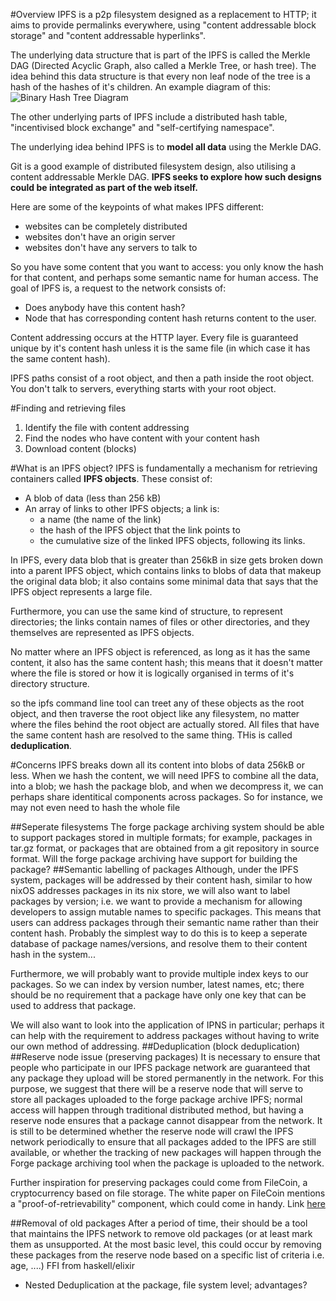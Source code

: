 #Overview
IPFS is a p2p filesystem designed as a replacement to HTTP; it aims to provide permalinks everywhere, using "content addressable block storage" and "content addressable hyperlinks". 

The underlying data structure that is part of the IPFS is called the Merkle DAG (Directed Acyclic Graph, also called a Merkle Tree, or hash tree). The idea behind this data structure is that every non leaf node of the tree is a hash of the hashes of it's children. An example diagram of this:
![Binary Hash Tree Diagram](https://upload.wikimedia.org/wikipedia/commons/thumb/9/95/Hash_Tree.svg/1024px-Hash_Tree.svg.png)

The other underlying parts of IPFS include a distributed hash table, "incentivised block exchange" and "self-certifying namespace".

The underlying idea behind IPFS is to __model all data__ using the Merkle DAG.

Git is a good example of distributed filesystem design, also utilising a content addressable Merkle DAG. __IPFS seeks to explore how such designs could be integrated as part of the web itself.__

Here are some of the keypoints of what makes IPFS different:
* websites can be completely distributed
* websites don't have an origin server
* websites don't have any servers to talk to


So you have some content that you want to access: you only know the hash for that content, and perhaps some semantic name for human access. The goal of IPFS is, a request to the network consists of:
* Does anybody have this content hash?
* Node that has corresponding content hash returns content to the user.

Content addressing occurs at the HTTP layer. Every file is guaranteed unique by it's content hash unless it is the same file (in which case it has the same content hash).

IPFS paths consist of a root object, and then a path inside the root object. You don't talk to servers, everything starts with your root object.

#Finding and retrieving files
1. Identify the file with content addressing
2. Find the nodes who have content with your content hash
3. Download content (blocks)

#What is an IPFS object?
IPFS is fundamentally a mechanism for retrieving containers called __IPFS objects__. These consist of:
* A blob of data (less than 256 kB)
* An array of links to other IPFS objects; a link is:
  * a name (the name of the link)
  * the hash of the IPFS object that the link points to
  * the cumulative size of the linked IPFS objects, following its links.

In IPFS, every data blob that is greater than 256kB in size gets broken down into a parent IPFS object, which contains links to blobs of data that makeup the original data blob; it also contains some minimal data that says that the IPFS object represents a large file.

Furthermore, you can use the same kind of structure, to represent directories; the links contain names of files or other directories, and they themselves are represented as IPFS objects.

No matter where an IPFS object is referenced, as long as it has the same content, it also has the same content hash; this means that it doesn't matter where the file is stored or how it is logically organised in terms of it's directory structure.

so the ipfs command line tool can treet any of these objects as the root object, and then traverse the root object like any filesystem, no matter where the files behind the root object are actually stored. All files that have the same content hash are resolved to the same thing. THis is called __deduplication__.

#Concerns
IPFS breaks down all its content into blobs of data 256kB or less. When we hash the content, we will need IPFS to combine all the data, into a blob; we hash the package blob, and when we decompress it, we can perhaps share identitical components across packages. So for instance, we may not even need to hash the whole file 

##Seperate filesystems
The forge package archiving system should be able to support packages stored in multiple formats; for example, packages in tar.gz format, or packages that are obtained from a git repository in source format. Will the forge package archiving have support for building the package? 
##Semantic labelling of packages
Although, under the IPFS system, packages will be addressed by their content hash, similar to how nixOS addresses packages in its nix store, we will also want to label packages by version; i.e. we want to provide a mechanism for allowing developers to assign mutable names to specific packages. This means that users can address packages through their semantic name rather than their content hash. Probably the simplest way to do this is to keep a seperate database of package names/versions, and resolve them to their content hash in the system...

Furthermore, we will probably want to provide multiple index keys to our packages. So we can index by version number, latest names, etc; there should be no requirement that a package have only one key that can be used to address that package.

We will also want to look into the application of IPNS in particular; perhaps it can help with the requirement to address packages without having to write our own method of addressing.
##Deduplication (block deduplication)
##Reserve node issue (preserving packages)
It is necessary to ensure that people who participate in our IPFS package network are guaranteed that any package they upload will be stored permanently in the network. For this purpose, we suggest that there will be a reserve node that will serve to store all packages uploaded to the forge package archive IPFS; normal access will happen through traditional distributed method, but having a reserve node ensures that a package cannot disappear from the network. It is still to be determined whether the reserve node will crawl the IPFS network periodically to ensure that all packages added to the IPFS are still available, or whether the tracking of new packages will happen through the Forge package archiving tool when the package is uploaded to the network.

Further inspiration for preserving packages could come from FileCoin, a cryptocurrency based on file storage. The white paper on FileCoin mentions a "proof-of-retrievability" component, which could come in handy. Link [here](http://filecoin.io/filecoin.pdf)

##Removal of old packages
After a period of time, their should be a tool that maintains the IPFS network to remove old packages (or at least mark them as unsupported. At the most basic level, this could occur by removing these packages from the reserve node based on a specific list of criteria i.e. age, ....)
FFI from haskell/elixir

* Nested Deduplication at the package, file system level; advantages?

    
